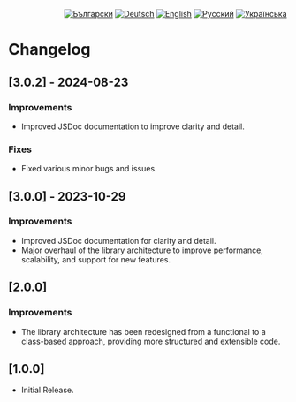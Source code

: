 <div id="locales" align="right">
  <a href="../bg/CHANGELOG.md"><img src="https://img.shields.io/badge/BG-grey?style=flat" alt="Български"></a>
  <a href="../de/CHANGELOG.md"><img src="https://img.shields.io/badge/DE-grey?style=flat" alt="Deutsch"></a>
  <a href="../en/CHANGELOG.md"><img src="https://img.shields.io/badge/EN-blue?style=flat" alt="English"></a>
  <a href="../ru/CHANGELOG.md"><img src="https://img.shields.io/badge/RU-grey?style=flat" alt="Русский"></a>
  <a href="../uk/CHANGELOG.md"><img src="https://img.shields.io/badge/UK-grey?style=flat" alt="Українська"></a>
</div>


# Changelog


## [3.0.2] - 2024-08-23

### Improvements
* Improved JSDoc documentation to improve clarity and detail.

### Fixes
* Fixed various minor bugs and issues.


## [3.0.0] - 2023-10-29

### Improvements
* Improved JSDoc documentation for clarity and detail.
* Major overhaul of the library architecture to improve performance, scalability, and support for new features.


## [2.0.0]

### Improvements
* The library architecture has been redesigned from a functional to a class-based approach, providing more structured and extensible code.


## [1.0.0]

* Initial Release.